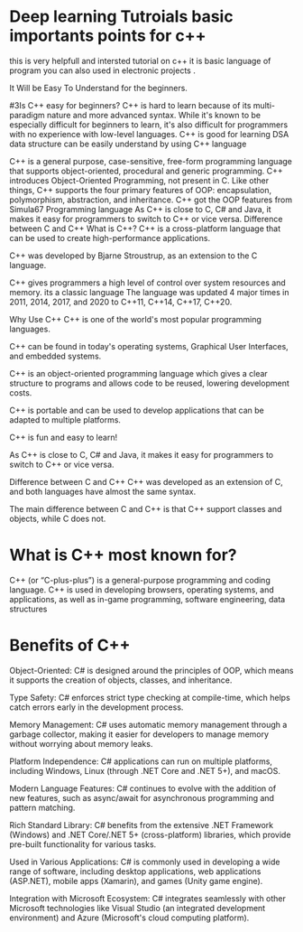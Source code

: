 # Deep learning Tutroials basic importants points for c++
this  is very helpfull and intersted tutorial on c++
it is basic language of program you can also used in electronic projects .



It Will be Easy To Understand for the beginners.

#3Is C++ easy for beginners?
C++ is hard to learn because of its multi-paradigm nature and more advanced syntax. While it's known to be especially difficult for beginners to learn, it's also difficult for programmers with no experience with low-level languages.
C++ is good for learning DSA
data structure can be easily understand by using C++ language

C++ is a general purpose, case-sensitive, free-form programming language that supports object-oriented, procedural and generic programming.
C++ introduces Object-Oriented Programming, not present in C. Like other things, C++ supports the four primary features of OOP: encapsulation, polymorphism, abstraction, and inheritance. C++ got the OOP features from Simula67 Programming language
As C++ is close to C, C# and Java, it makes it easy for programmers to switch to C++ or vice versa.
Difference between C and C++
What is C++?
C++ is a cross-platform language that can be used to create high-performance applications.

C++ was developed by Bjarne Stroustrup, as an extension to the C language.

C++ gives programmers a high level of control over system resources and memory.
its a classic language 
The language was updated 4 major times in 2011, 2014, 2017, and 2020 to C++11, C++14, C++17, C++20.

Why Use C++
C++ is one of the world's most popular programming languages.

C++ can be found in today's operating systems, Graphical User Interfaces, and embedded systems.

C++ is an object-oriented programming language which gives a clear structure to programs and allows code to be reused, lowering development costs.

C++ is portable and can be used to develop applications that can be adapted to multiple platforms.

C++ is fun and easy to learn!

As C++ is close to C, C# and Java, it makes it easy for programmers to switch to C++ or vice versa.

Difference between C and C++
C++ was developed as an extension of C, and both languages have almost the same syntax.

The main difference between C and C++ is that C++ support classes and objects, while C does not.

# What is C++ most known for?
C++ (or “C-plus-plus”) is a general-purpose programming and coding language. C++ is used in developing browsers, operating systems, and applications, as well as in-game programming, software engineering, data structures

# Benefits of C++
Object-Oriented: C# is designed around the principles of OOP, which means it supports the creation of objects, classes, and inheritance.

Type Safety: C# enforces strict type checking at compile-time, which helps catch errors early in the development process.

Memory Management: C# uses automatic memory management through a garbage collector, making it easier for developers to manage memory without worrying about memory leaks.

Platform Independence: C# applications can run on multiple platforms, including Windows, Linux (through .NET Core and .NET 5+), and macOS.

Modern Language Features: C# continues to evolve with the addition of new features, such as async/await for asynchronous programming and pattern matching.

Rich Standard Library: C# benefits from the extensive .NET Framework (Windows) and .NET Core/.NET 5+ (cross-platform) libraries, which provide pre-built functionality for various tasks.

Used in Various Applications: C# is commonly used in developing a wide range of software, including desktop applications, web applications (ASP.NET), mobile apps (Xamarin), and games (Unity game engine).

Integration with Microsoft Ecosystem: C# integrates seamlessly with other Microsoft technologies like Visual Studio (an integrated development environment) and Azure (Microsoft's cloud computing platform).

